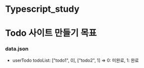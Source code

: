 # Typescript_study

# Todo 사이트 만들기 목표

### data.json

- userTodo
  todoList: ["todo1", 0], ["todo2", 1]
  => 0: 미완료, 1: 완료
